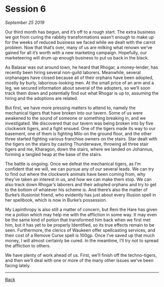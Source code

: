 # Session 6
_September 25 2019_

Our third month has begun, and it’s off to a rough start. The extra business we got from curing the rabbity transformations wasn’t enough to make up for the weeks of reduced business we faced while we dealt with the carrot problem. Now that that’s over, many of us are milking what renown we’ve gained for all it’s worth with a new marketing campaign. Hopefully, our marketeering will drum up enough business to put us back in the black.

As Balasar was out around town, he heard that Rhogar, a money-lender, has recently been hiring several non-guild laborers. Meanwhile, several orphanages have closed because all of their orphans have been adopted, mostly by burly, laborious-looking men. At the small price of an arm and a leg, we secured information about several of the adopters, so we’ll soon track them down and potentially find out what Rhogar is up to, assuming the hiring and the adoptions are related.

But first, we have more pressing matters to attend to, namely the mechanical tigers that have broken into our tavern. Some of us were awakened to the sound of someone or something breaking in, and we investigated. We discovered that our tavern was being broken into by five clockwork tigers, and a fight ensued. One of the tigers made its way to our basement, one of them is fighting Milo on the ground floor, and the other three started fighting various franchise owners on the stairs. Star dealt with the tigers on the stairs by casting Thunderwave, throwing all three stair tigers and me, Kharagon, down the stairs, where we landed on Johannus, forming a tangled heap at the base of the stairs.

The battle is ongoing. Once we defeat the mechanical tigers, as I’m confident that we will, we can pursue any of our several leads. We can try to find out where the clockwork animals have been coming from, why they’ve taken an interest in us, and how we can make them stop. We can also track down Rhogar’s laborers and their adopted orphans and try to get to the bottom of whatever his scheme is. And there’s also the matter of Burke’s illusionist friend, who evidently has just about every Illusion spell in her spellbook, which is now in Burke’s possession.

My Lapinthropy is also still a matter of concern, but Reni the Hare has given me a potion which may help me with the affliction in some way. It may even be the same kind of potion that transformed him back when we first met him, but it has yet to be properly Identified, so its true effects remain to be seen. Furthermore, the clerics of Waukeen offer spellcasting services, and their cost of a Remove Curse spell is 100gp. Once I’ve saved up that much money, I will almost certainly be cured. In the meantime, I’ll try not to spread the affliction to others.

We have plenty of work ahead of us. First, we’ll finish off the techno-tigers, and then we’ll deal with one or more of the many other issues we’ve been facing lately.

---
[Back](./)
